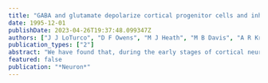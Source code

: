 ```yaml
---
title: "GABA and glutamate depolarize cortical progenitor cells and inhibit DNA synthesis"
date: 1995-12-01
publishDate: 2023-04-26T19:37:48.099347Z
authors: ["J J LoTurco", "D F Owens", "M J Heath", "M B Davis", "A R Kriegstein"]
publication_types: ["2"]
abstract: "We have found that, during the early stages of cortical neurogenesis, both GABA and glutamate depolarize cells in the ventricular zone of rat embryonic neocortex. In the ventricular zone, glutamate acts on AMPA/kainate receptors, while GABA acts on GABAA receptors. GABA induces an inward current at resting membrane potentials, presumably owing to a high intracellular Cl- concentration maintained by furosemide-sensitive Cl- transport. GABA and glutamate also produce increases in intracellular Ca2+ in ventricular zone cells, in part through activation of voltage-gated Ca2+ channels. Furthermore, GABA and glutamate decrease the number of embryonic cortical cells synthesizing DNA. Depolarization with K+ similarly decreases DNA synthesis, suggesting that the neurotransmitters act via membrane depolarization. Applied alone, GABAA and AMPA/kainate receptor antagonists increase DNA synthesis, indicating that endogenously released amino acids influence neocortical progenitors in the cell cycle. These results demonstrate a novel role for amino acid neurotransmitters in regulating neocortical neurogenesis."
featured: false
publication: "*Neuron*"
---
```


